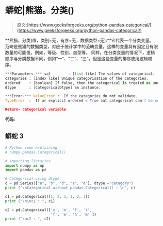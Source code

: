 # 蟒蛇|熊猫。分类()

> 原文:[https://www.geeksforgeeks.org/python-pandas-categorical/](https://www.geeksforgeeks.org/python-pandas-categorical/)

**熊猫。分类(值，类别=无，有序=无，数据类型=无):**它代表一个分类变量。范畴是熊猫的数据类型，对应于统计学中的范畴变量。这样的变量具有固定且有限数量的可能值。例如，等级、性别、血型等。
同样，在分类变量的情况下，逻辑顺序与分类数据不同，例如“一”、“二”、“三”。但是这些变量的排序使用逻辑顺序。

```py
***Parameters-*** val        : [list-like] The values of categorical. 
categories : [index like] Unique categorisation of the categories. 
ordered    : [boolean] If false, then the categorical is treated as unordered. 
dtype      : [CategoricalDtype] an instance. 

***Error-*** ValueError :  If the categories do not validate. 
TypeError  :  If an explicit ordered = True but categorical can't be sorted. 

Return- Categorical variable
```

**代码:**

## 蟒蛇 3

```py
# Python code explaining
# numpy.pandas.Categorical()

# importing libraries
import numpy as np
import pandas as pd

# Categorical using dtype
c = pd.Series(["a", "b", "d", "a", "d"], dtype ="category")
print ("\nCategorical without pandas.Categorical() : \n", c)

c1 = pd.Categorical([1, 2, 3, 1, 2, 3])
print ("\n\nc1 : ", c1)

c2 = pd.Categorical(['e', 'm', 'f', 'i',
                     'f', 'e', 'h', 'm' ])
print ("\nc2 : ", c2)
```